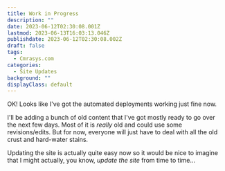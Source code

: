 ```yaml
---
title: Work in Progress
description: ""
date: 2023-06-12T02:30:08.001Z
lastmod: 2023-06-13T16:03:13.046Z
publishdate: 2023-06-12T02:30:08.002Z
draft: false
tags:
  - Cmrasys.com
categories:
  - Site Updates
background: ""
displayClass: default
---
```


OK! Looks like I've got the automated deployments working just fine now.

I'll be adding a bunch of old content that I've got mostly ready to go over the next few days. Most of it is *really* old and could use some revisions/edits. But for now, everyone will just have to deal with all the old crust and hard-water stains.

Updating the site is actually quite easy now so it would be nice to imagine that I might actually, you know, *update the site* from time to time...
